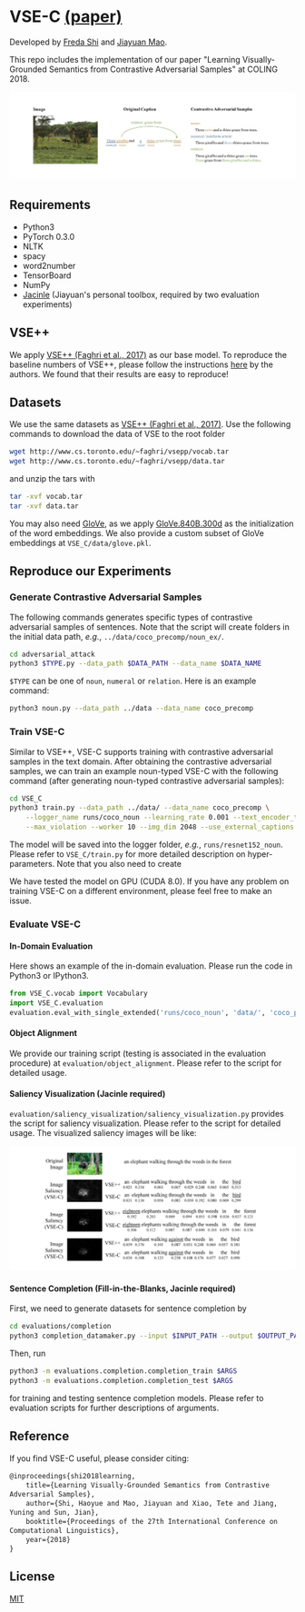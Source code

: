 # VSE-C [(paper)](http://www.aclweb.org/anthology/C18-1315)

Developed by [Freda Shi](http://explorerfreda.github.io) and [Jiayuan Mao](http://vccy.xyz).


This repo includes the implementation of our paper "Learning Visually-Grounded Semantics from Contrastive Adversarial Samples" at COLING 2018. 

![intro.pdf](images/intro.jpg)

## Requirements
* Python3
* PyTorch 0.3.0
* NLTK
* spacy
* word2number
* TensorBoard
* NumPy
* [Jacinle](https://github.com/vacancy/Jacinle) (Jiayuan's personal toolbox, required by two evaluation experiments)

## VSE++
We apply [VSE++ (Faghri et al., 2017)](https://github.com/fartashf/vsepp) as our base model. 
To reproduce the baseline numbers of VSE++, please follow the instructions [here](https://github.com/fartashf/vsepp) by the authors. We found that their results are easy to reproduce!

## Datasets
We use the same datasets as [VSE++ (Faghri et al., 2017)](https://github.com/fartashf/vsepp).
Use the following commands to download the data of VSE to the root folder 
```bash
wget http://www.cs.toronto.edu/~faghri/vsepp/vocab.tar
wget http://www.cs.toronto.edu/~faghri/vsepp/data.tar
```
and unzip the tars with
```bash
tar -xvf vocab.tar
tar -xvf data.tar
```

You may also need [GloVe](https://nlp.stanford.edu/projects/glove/), as we apply [GloVe.840B.300d](http://nlp.stanford.edu/data/glove.840B.300d.zip) as the initialization of the word embeddings. We also provide a custom subset of GloVe embeddings at ``VSE_C/data/glove.pkl``.   

## Reproduce our Experiments

### Generate Contrastive Adversarial Samples 
The following commands generates specific types of contrastive adversarial samples of sentences. Note that the script will create folders in the initial data path, *e.g.*, ``../data/coco_precomp/noun_ex/``.
```bash
cd adversarial_attack
python3 $TYPE.py --data_path $DATA_PATH --data_name $DATA_NAME
``` 
``$TYPE`` can be one of ``noun``, ``numeral`` or ``relation``. Here is an example command:
```bash
python3 noun.py --data_path ../data --data_name coco_precomp
``` 

### Train VSE-C
Similar to VSE++, VSE-C supports training with contrastive adversarial samples in the text domain. After obtaining the contrastive adversarial samples, we can train an example noun-typed VSE-C with the following command (after generating noun-typed contrastive adversarial samples):
```bash
cd VSE_C
python3 train.py --data_path ../data/ --data_name coco_precomp \
    --logger_name runs/coco_noun --learning_rate 0.001 --text_encoder_type gru \
    --max_violation --worker 10 --img_dim 2048 --use_external_captions
```
The model will be saved into the logger folder, *e.g.*, ``runs/resnet152_noun``.
Please refer to ``VSE_C/train.py`` for more detailed description on hyper-parameters. Note that you also need to create

We have tested the model on GPU (CUDA 8.0). If you have any problem on training VSE-C on a different environment, please feel free to make an issue. 

### Evaluate VSE-C

#### In-Domain Evaluation
Here shows an example of the in-domain evaluation. Please run the code in Python3 or IPython3. 
```python
from VSE_C.vocab import Vocabulary
import VSE_C.evaluation
evaluation.eval_with_single_extended('runs/coco_noun', 'data/', 'coco_precomp', 'test')
```

#### Object Alignment
We provide our training script (testing is associated in the evaluation procedure) at ``evaluation/object_alignment``. Please refer to the script for detailed usage. 

#### Saliency Visualization (Jacinle required)
``evaluation/saliency_visualization/saliency_visualization.py`` provides the script for saliency visualization. Please refer to the script for detailed usage. The visualized saliency images will be like:

![](images/saliency.jpg) 

#### Sentence Completion (Fill-in-the-Blanks, Jacinle required)
First, we need to generate datasets for sentence completion by 
```bash
cd evaluations/completion
python3 completion_datamaker.py --input $INPUT_PATH --output $OUTPUT_PATH
```
Then, run
```bash
python3 -m evaluations.completion.completion_train $ARGS
python3 -m evaluations.completion.completion_test $ARGS
```
for training and testing sentence completion models. 
Please refer to evaluation scripts for further descriptions of arguments.

## Reference
If you find VSE-C useful, please consider citing:
``` 
@inproceedings{shi2018learning,
    title={Learning Visually-Grounded Semantics from Contrastive Adversarial Samples},
    author={Shi, Haoyue and Mao, Jiayuan and Xiao, Tete and Jiang, Yuning and Sun, Jian},
    booktitle={Proceedings of the 27th International Conference on Computational Linguistics},
    year={2018}
}
```

## License
[MIT](LICENSE)
